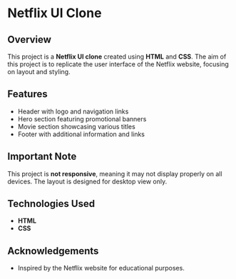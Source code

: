 # Netflix UI Clone

## Overview
This project is a **Netflix UI clone** created using **HTML** and **CSS**. The aim of this project is to replicate the user interface of the Netflix website, focusing on layout and styling.

## Features
- Header with logo and navigation links
- Hero section featuring promotional banners
- Movie section showcasing various titles
- Footer with additional information and links

## Important Note
This project is **not responsive**, meaning it may not display properly on all devices. The layout is designed for desktop view only.

## Technologies Used
- **HTML**
- **CSS**

## Acknowledgements
- Inspired by the Netflix website for educational purposes.
